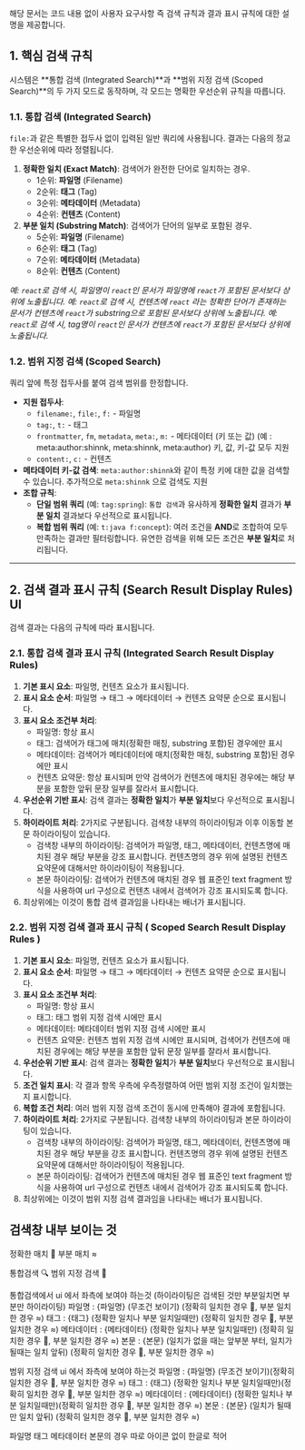 해당 문서는 코드 내용 없이 사용자 요구사항 즉 검색 규칙과 결과 표시 규칙에 대한 설명을 제공합니다.

## 1. 핵심 검색 규칙

시스템은 **통합 검색 (Integrated Search)**과 **범위 지정 검색 (Scoped Search)**의 두 가지 모드로 동작하며, 각 모드는 명확한 우선순위 규칙을 따릅니다.

### 1.1. 통합 검색 (Integrated Search)

`file:`과 같은 특별한 접두사 없이 입력된 일반 쿼리에 사용됩니다. 결과는 다음의 정교한 우선순위에 따라 정렬됩니다.

1.  **정확한 일치 (Exact Match)**: 검색어가 완전한 단어로 일치하는 경우.
    -   1순위: **파일명** (Filename)
    -   2순위: **태그** (Tag)
    -   3순위: **메타데이터** (Metadata)
    -   4순위: **컨텐츠** (Content)
2.  **부분 일치 (Substring Match)**: 검색어가 단어의 일부로 포함된 경우.
    -   5순위: **파일명** (Filename)
    -   6순위: **태그** (Tag)
    -   7순위: **메타데이터** (Metadata)
    -   8순위: **컨텐츠** (Content)

*예: `react`로 검색 시, 파일명이 `react`인 문서가 파일명에 `react`가 포함된 문서보다 상위에 노출됩니다.*
*예: `react`로 검색 시, 컨텐츠에 `react` 라는 정확한 단어가 존재하는 문서가 컨텐츠에 `react`가 substring으로 포함된 문서보다 상위에 노출됩니다.*
*예: `react`로 검색 시, tag명이 `react`인 문서가 컨텐츠에 `react`가 포함된 문서보다 상위에 노출됩니다.*

### 1.2. 범위 지정 검색 (Scoped Search)

쿼리 앞에 특정 접두사를 붙여 검색 범위를 한정합니다.

-   **지원 접두사**:
    -   `filename:`, `file:`, `f:` - 파일명
    -   `tag:`, `t:` - 태그
    -   `frontmatter`, `fm`, `metadata`, `meta:`, `m:` - 메타데이터 (키 또는 값) (예 : meta:author:shinnk, meta:shinnk, meta:author) 키, 값, 키-값 모두 지원
    -   `content:`, `c:` - 컨텐츠
-   **메타데이터 키-값 검색**: `meta:author:shinnk`와 같이 특정 키에 대한 값을 검색할 수 있습니다. 추가적으로 `meta:shinnk` 으로 검색도 지원 
-   **조합 규칙**:
    -   **단일 범위 쿼리** (예: `tag:spring`): `통합 검색`과 유사하게 **정확한 일치** 결과가 **부분 일치** 결과보다 우선적으로 표시됩니다.
    -   **복합 범위 쿼리** (예: `t:java f:concept`): 여러 조건을 **AND**로 조합하여 모두 만족하는 결과만 필터링합니다. 유연한 검색을 위해 모든 조건은 **부분 일치**로 처리됩니다.

---
## 2. 검색 결과 표시 규칙 (Search Result Display Rules) UI

검색 결과는 다음의 규칙에 따라 표시됩니다.

### 2.1. 통합 검색 결과 표시 규칙 (Integrated Search Result Display Rules)

1. **기본 표시 요소**: 파일명, 컨텐츠 요소가 표시됩니다.
2. **표시 요소 순서**: 파일명 → 태그 → 메타데이터 → 컨텐츠 요약문 순으로 표시됩니다.
3. **표시 요소 조건부 처리**:
    - 파일명: 항상 표시
    - 태그: 검색어가 태그에 매치(정확한 매칭, substring 포함)된 경우에만 표시
    - 메타데이터: 검색어가 메타데이터에 매치(정확한 매칭, substring 포함)된 경우에만 표시
    - 컨텐츠 요약문: 항상 표시되며 만약 검색어가 컨텐츠에 매치된 경우에는 해당 부분을 포함한 앞뒤 문장 일부를 잘라서 표시합니다.
4.  **우선순위 기반 표시**: 검색 결과는 **정확한 일치**가 **부분 일치**보다 우선적으로 표시됩니다.
5.  **하이라이트 처리**: 2가지로 구분됩니다. 검색창 내부의 하이라이팅과 이후 이동할 본문 하이라이팅이 있습니다. 
    - 검색창 내부의 하이라이팅: 검색어가 파일명, 태그, 메타데이터, 컨텐츠명에 매치된 경우 해당 부분을 강조 표시합니다. 컨텐츠명의 경우 위에 설명된 컨텐츠 요약문에 대해서만 하이라이팅이 적용됩니다.
    - 본문 하이라이팅: 검색어가 컨텐츠에 매치된 경우 웹 표준인 text fragment 방식을 사용하여 url 구성으로 컨텐츠 내에서 검색어가 강조 표시되도록 합니다.
6.  최상위에는 이것이 통합 검색 결과임을 나타내는 배너가 표시됩니다.

### 2.2. 범위 지정 검색 결과 표시 규칙 ( Scoped Search Result Display Rules )
1. **기본 표시 요소**: 파일명, 컨텐츠 요소가 표시됩니다.
2. **표시 요소 순서**: 파일명 → 태그 → 메타데이터 → 컨텐츠 요약문 순으로 표시됩니다.
3. **표시 요소 조건부 처리**:
    - 파일명: 항상 표시
    - 태그: 태그 범위 지정 검색 시에만 표시
    - 메타데이터: 메타데이터 범위 지정 검색 시에만 표시
    - 컨텐츠 요약문: 컨텐츠 범위 지정 검색 시에만 표시되며, 검색어가 컨텐츠에 매치된 경우에는 해당 부분을 포함한 앞뒤 문장 일부를 잘라서 표시합니다.
4.  **우선순위 기반 표시**: 검색 결과는 **정확한 일치**가 **부분 일치**보다 우선적으로 표시됩니다.
5.  **조건 일치 표시**: 각 결과 항목 우측에 우측정렬하여 어떤 범위 지정 조건이 일치했는지 표시합니다.
6.  **복합 조건 처리**: 여러 범위 지정 검색 조건이 동시에 만족해야 결과에 포함됩니다.
7.  **하이라이트 처리**: 2가지로 구분됩니다. 검색창 내부의 하이라이팅과 본문 하이라이팅이 있습니다. 
    - 검색창 내부의 하이라이팅: 검색어가 파일명, 태그, 메타데이터, 컨텐츠명에 매치된 경우 해당 부분을 강조 표시합니다. 컨텐츠명의 경우 위에 설명된 컨텐츠 요약문에 대해서만 하이라이팅이 적용됩니다.
    - 본문 하이라이팅: 검색어가 컨텐츠에 매치된 경우 웹 표준인 text fragment 방식을 사용하여 url 구성으로 컨텐츠 내에서 검색어가 강조 표시되도록 합니다.
8.  최상위에는 이것이 범위 지정 검색 결과임을 나타내는 배너가 표시됩니다.


## 검색창 내부 보이는 것

정확한 매치 🎯
부분 매치 ≈

통합검색 🔍
범위 지정 검색  🔭

통합검색에서 ui 에서 좌측에 보여야 하는것 (하이라이팅은 검색된 것만 부분일치면 부분만 하이라이팅)
파일명 : {파일명} (무조건 보이기) (정확히 일치한 경우 🎯, 부분 일치한 경우 ≈)
태그 : {태그} (정확한 일치나 부분 일치일때만) (정확히 일치한 경우 🎯, 부분 일치한 경우 ≈)
메타데이터 : {메타데이터} (정확한 일치나 부분 일치일때만) (정확히 일치한 경우 🎯, 부분 일치한 경우 ≈)
본문 : {본문} (일치가 없을 때는 앞부분 부터, 일치가 될때는 일치 앞뒤) (정확히 일치한 경우 🎯, 부분 일치한 경우 ≈)



범위 지정 검색 ui 에서 좌측에 보여야 하는것
파일명 : {파일명} (무조건 보이기)(정확히 일치한 경우 🎯, 부분 일치한 경우 ≈)
태그 : {태그} (정확한 일치나 부분 일치일때만)(정확히 일치한 경우 🎯, 부분 일치한 경우 ≈)
메타데이터 : {메타데이터} (정확한 일치나 부분 일치일때만)(정확히 일치한 경우 🎯, 부분 일치한 경우 ≈)
본문 : {본문} (일치가 될때만 일치 앞뒤) (정확히 일치한 경우 🎯, 부분 일치한 경우 ≈)




파일명 태그 메타데이터 본문의 경우 따로 아이콘 없이 한글로 적어

